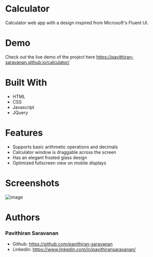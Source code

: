 # Calculator
Calculator web app with a design inspired from Microsoft's Fluent UI.

# Demo
Check out the live demo of the project here https://pavithiran-saravanan.github.io/calculator/

# Built With
- HTML
- CSS
- Javascript
- JQuery

# Features
- Supports basic arithmetic operations and decimals
- Calculator window is draggable across the screen
- Has an elegant frosted glass design
- Optimized fullscreen view on mobile displays

# Screenshots
![image](https://github.com/pavithiran-saravanan/calculator/assets/63770646/b82a1756-c401-41c5-95ed-ef4a611d3457)

# Authors
### Pavithiran Saravanan
- Github: https://github.com/pavithiran-saravanan
- Linkedin: https://www.linkedin.com/in/pavithiransaravanan/


